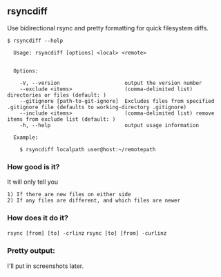 ## rsyncdiff

Use bidirectional rsync and pretty formatting for quick filesystem diffs.

`$ rsyncdiff --help`

```
  Usage: rsyncdiff [options] <local> <remote>


  Options:

    -V, --version                     output the version number
    --exclude <items>                 (comma-delimited list) directories or files (default: )
    --gitignore [path-to-git-ignore]  Excludes files from specified .gitignore file (defaults to working-directory .gitignore)
    --include <items>                 (comma-delimited list) remove items from exclude list (default: )
    -h, --help                        output usage information

  Example:

    $ rsyncdiff localpath user@host:~/remotepath
```

### How good is it?

It will only tell you

	1) If there are new files on either side
	2) If any files are different, and which files are newer

### How does it do it?

`rsync [from] [to] -crlinz`
`rsync [to] [from] -curlinz` 

### Pretty output:

I'll put in screenshots later.